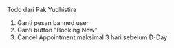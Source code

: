 Todo dari Pak Yudhistira

1. Ganti pesan banned user
2. Ganti button "Booking Now"
3. Cancel Appointment maksimal 3 hari sebelum D-Day
